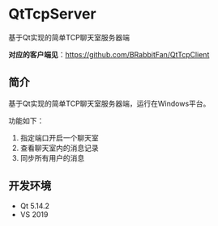 # QtTcpServer
基于Qt实现的简单TCP聊天室服务器端  

**对应的客户端见**：https://github.com/BRabbitFan/QtTcpClient  

## 简介
基于Qt实现的简单TCP聊天室服务器端，运行在Windows平台。  

功能如下：
1. 指定端口开启一个聊天室
2. 查看聊天室内的消息记录
3. 同步所有用户的消息

## 开发环境
- Qt 5.14.2
- VS 2019